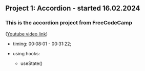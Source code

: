 ## Project 1: Accordion - started 16.02.2024

### This is the accordion project from FreeCodeCamp

([Youtube video link](https://youtu.be/5ZdHfJVAY-s?si=Vjpa-WIXutREdbiF))

- timing: 00:08:01 - 00:31:22;

- using hooks:
  - useState()
